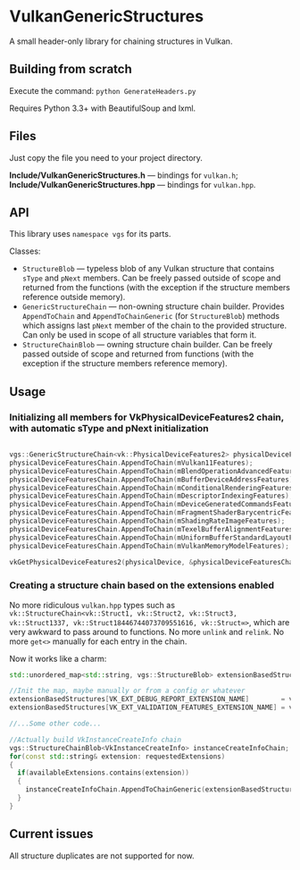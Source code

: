 # VulkanGenericStructures
A small header-only library for chaining structures in Vulkan.

## Building from scratch

Execute the command: `python GenerateHeaders.py`

Requires Python 3.3+ with BeautifulSoup and lxml.

## Files

Just copy the file you need to your project directory.

**Include/VulkanGenericStructures.h** — bindings for `vulkan.h`;  
**Include/VulkanGenericStructures.hpp** — bindings for `vulkan.hpp`.

## API

This library uses `namespace vgs` for its parts.

Classes:
- `StructureBlob` — typeless blob of any Vulkan structure that contains `sType` and `pNext` members. Can be freely passed outside of scope and returned from the functions (with the exception if the structure members reference outside memory).
- `GenericStructureChain` — non-owning structure chain builder. Provides `AppendToChain` and `AppendToChainGeneric` (for `StructureBlob`) methods which assigns last `pNext` member of the chain to the provided structure. Can only be used in scope of all structure variables that form it.
- `StructureChainBlob` — owning structure chain builder. Can be freely passed outside of scope and returned from functions (with the exception if the structure members reference memory).

## Usage

### Initializing all members for VkPhysicalDeviceFeatures2 chain, with automatic sType and pNext initialization

```cpp

vgs::GenericStructureChain<vk::PhysicalDeviceFeatures2> physicalDeviceFeaturesChain;
physicalDeviceFeaturesChain.AppendToChain(mVulkan11Features);                    //VkPhysicalDeviceVulkan11Features
physicalDeviceFeaturesChain.AppendToChain(mBlendOperationAdvancedFeatures);      //VkPhysicalDeviceBlendOperationAdvancedFeaturesEXT
physicalDeviceFeaturesChain.AppendToChain(mBufferDeviceAddressFeatures);         //VkPhysicalDeviceBufferDeviceAddressFeatures
physicalDeviceFeaturesChain.AppendToChain(mConditionalRenderingFeatures);        //VkPhysicalDeviceConditionalRenderingFeaturesEXT
physicalDeviceFeaturesChain.AppendToChain(mDescriptorIndexingFeatures);          //VkPhysicalDeviceDescriptorIndexingFeatures
physicalDeviceFeaturesChain.AppendToChain(mDeviceGeneratedCommandsFeatures);     //VkPhysicalDeviceDeviceGeneratedCommandsFeaturesNV
physicalDeviceFeaturesChain.AppendToChain(mFragmentShaderBarycentricFeatures);   //VkPhysicalDeviceFragmentShaderBarycentricFeaturesNV
physicalDeviceFeaturesChain.AppendToChain(mShadingRateImageFeatures);            //VkPhysicalDeviceShadingRateImageFeaturesNV
physicalDeviceFeaturesChain.AppendToChain(mTexelBufferAlignmentFeatures);        //VkPhysicalDeviceTexelBufferAlignmentFeaturesEXT
physicalDeviceFeaturesChain.AppendToChain(mUniformBufferStandardLayoutFeatures); //VkPhysicalDeviceUniformBufferStandardLayoutFeatures
physicalDeviceFeaturesChain.AppendToChain(mVulkanMemoryModelFeatures);           //VkPhysicalDeviceVulkanMemoryModelFeatures
  
vkGetPhysicalDeviceFeatures2(physicalDevice, &physicalDeviceFeaturesChain.GetChainHead());
```

### Creating a structure chain based on the extensions enabled

No more ridiculous `vulkan.hpp` types such as `vk::StructureChain<vk::Struct1, vk::Struct2, vk::Struct3, vk::Struct1337, vk::Struct18446744073709551616, vk::Struct∞>`, which are very awkward to pass around to functions. No more `unlink` and `relink`. No more `get<>` manually for each entry in the chain.

Now it works like a charm:
```cpp
std::unordered_map<std::string, vgs::StructureBlob> extensionBasedStructures;

//Init the map, maybe manually or from a config or whatever
extensionBasedStructures[VK_EXT_DEBUG_REPORT_EXTENSION_NAME]        = vgs::StructureBlob(debugReportCallbackParameters);
extensionBasedStructures[VK_EXT_VALIDATION_FEATURES_EXTENSION_NAME] = vgs::StructureBlob(validationFeatureParameters);

//...Some other code...

//Actually build VkInstanceCreateInfo chain
vgs::StructureChainBlob<VkInstanceCreateInfo> instanceCreateInfoChain;
for(const std::string& extension: requestedExtensions)
{
  if(availableExtensions.contains(extension))
  {
    instanceCreateInfoChain.AppendToChainGeneric(extensionBasedStructures.at(extension));
  }
}

```

## Current issues

All structure duplicates are not supported for now.
